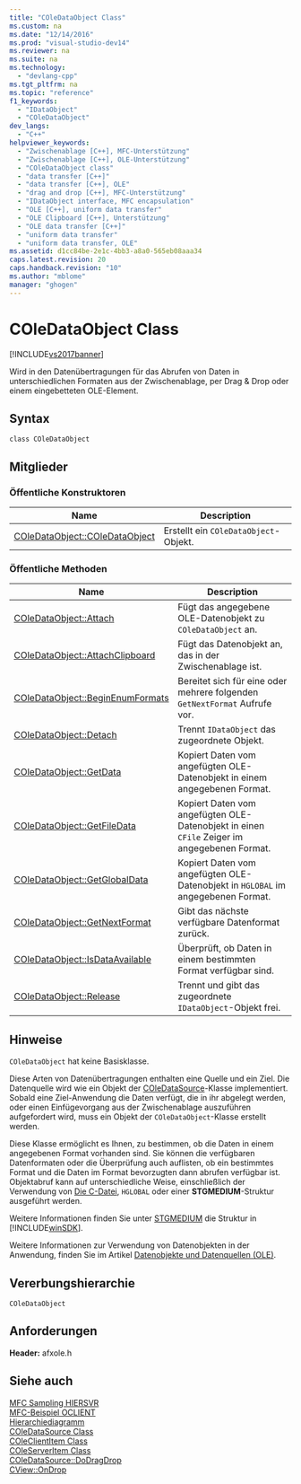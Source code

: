 ```yaml
---
title: "COleDataObject Class"
ms.custom: na
ms.date: "12/14/2016"
ms.prod: "visual-studio-dev14"
ms.reviewer: na
ms.suite: na
ms.technology: 
  - "devlang-cpp"
ms.tgt_pltfrm: na
ms.topic: "reference"
f1_keywords: 
  - "IDataObject"
  - "COleDataObject"
dev_langs: 
  - "C++"
helpviewer_keywords: 
  - "Zwischenablage [C++], MFC-Unterstützung"
  - "Zwischenablage [C++], OLE-Unterstützung"
  - "COleDataObject class"
  - "data transfer [C++]"
  - "data transfer [C++], OLE"
  - "drag and drop [C++], MFC-Unterstützung"
  - "IDataObject interface, MFC encapsulation"
  - "OLE [C++], uniform data transfer"
  - "OLE Clipboard [C++], Unterstützung"
  - "OLE data transfer [C++]"
  - "uniform data transfer"
  - "uniform data transfer, OLE"
ms.assetid: d1cc84be-2e1c-4bb3-a8a0-565eb08aaa34
caps.latest.revision: 20
caps.handback.revision: "10"
ms.author: "mblome"
manager: "ghogen"
---
```

# COleDataObject Class
[!INCLUDE[vs2017banner](../../assembler/inline/includes/vs2017banner.md)]

Wird in den Datenübertragungen für das Abrufen von Daten in unterschiedlichen Formaten aus der Zwischenablage, per Drag & Drop oder einem eingebetteten OLE\-Element.  
  
## Syntax  
  
```  
class COleDataObject  
```  
  
## Mitglieder  
  
### Öffentliche Konstruktoren  
  
|Name|Description|  
|----------|-----------------|  
|[COleDataObject::COleDataObject](../Topic/COleDataObject::COleDataObject.md)|Erstellt ein `COleDataObject`\-Objekt.|  
  
### Öffentliche Methoden  
  
|Name|Description|  
|----------|-----------------|  
|[COleDataObject::Attach](../Topic/COleDataObject::Attach.md)|Fügt das angegebene OLE\-Datenobjekt zu `COleDataObject` an.|  
|[COleDataObject::AttachClipboard](../Topic/COleDataObject::AttachClipboard.md)|Fügt das Datenobjekt an, das in der Zwischenablage ist.|  
|[COleDataObject::BeginEnumFormats](../Topic/COleDataObject::BeginEnumFormats.md)|Bereitet sich für eine oder mehrere folgenden `GetNextFormat` Aufrufe vor.|  
|[COleDataObject::Detach](../Topic/COleDataObject::Detach.md)|Trennt `IDataObject` das zugeordnete Objekt.|  
|[COleDataObject::GetData](../Topic/COleDataObject::GetData.md)|Kopiert Daten vom angefügten OLE\-Datenobjekt in einem angegebenen Format.|  
|[COleDataObject::GetFileData](../Topic/COleDataObject::GetFileData.md)|Kopiert Daten vom angefügten OLE\-Datenobjekt in einen `CFile` Zeiger im angegebenen Format.|  
|[COleDataObject::GetGlobalData](../Topic/COleDataObject::GetGlobalData.md)|Kopiert Daten vom angefügten OLE\-Datenobjekt in `HGLOBAL` im angegebenen Format.|  
|[COleDataObject::GetNextFormat](../Topic/COleDataObject::GetNextFormat.md)|Gibt das nächste verfügbare Datenformat zurück.|  
|[COleDataObject::IsDataAvailable](../Topic/COleDataObject::IsDataAvailable.md)|Überprüft, ob Daten in einem bestimmten Format verfügbar sind.|  
|[COleDataObject::Release](../Topic/COleDataObject::Release.md)|Trennt und gibt das zugeordnete `IDataObject`\-Objekt frei.|  
  
## Hinweise  
 `COleDataObject` hat keine Basisklasse.  
  
 Diese Arten von Datenübertragungen enthalten eine Quelle und ein Ziel.  Die Datenquelle wird wie ein Objekt der [COleDataSource](../../mfc/reference/coledatasource-class.md)\-Klasse implementiert.  Sobald eine Ziel\-Anwendung die Daten verfügt, die in ihr abgelegt werden, oder einen Einfügevorgang aus der Zwischenablage auszuführen aufgefordert wird, muss ein Objekt der `COleDataObject`\-Klasse erstellt werden.  
  
 Diese Klasse ermöglicht es Ihnen, zu bestimmen, ob die Daten in einem angegebenen Format vorhanden sind.  Sie können die verfügbaren Datenformaten oder die Überprüfung auch auflisten, ob ein bestimmtes Format und die Daten im Format bevorzugten dann abrufen verfügbar ist.  Objektabruf kann auf unterschiedliche Weise, einschließlich der Verwendung von [Die C\-Datei](../../mfc/reference/cfile-class.md), `HGLOBAL` oder einer **STGMEDIUM**\-Struktur ausgeführt werden.  
  
 Weitere Informationen finden Sie unter [STGMEDIUM](http://msdn.microsoft.com/library/windows/desktop/ms683812) die Struktur in [!INCLUDE[winSDK](../../atl/includes/winsdk_md.md)].  
  
 Weitere Informationen zur Verwendung von Datenobjekten in der Anwendung, finden Sie im Artikel [Datenobjekte und Datenquellen \(OLE\)](../../mfc/data-objects-and-data-sources-ole.md).  
  
## Vererbungshierarchie  
 `COleDataObject`  
  
## Anforderungen  
 **Header:**  afxole.h  
  
## Siehe auch  
 [MFC Sampling HIERSVR](../../top/visual-cpp-samples.md)   
 [MFC\-Beispiel OCLIENT](../../top/visual-cpp-samples.md)   
 [Hierarchiediagramm](../../mfc/hierarchy-chart.md)   
 [COleDataSource Class](../../mfc/reference/coledatasource-class.md)   
 [COleClientItem Class](../../mfc/reference/coleclientitem-class.md)   
 [COleServerItem Class](../../mfc/reference/coleserveritem-class.md)   
 [COleDataSource::DoDragDrop](../Topic/COleDataSource::DoDragDrop.md)   
 [CView::OnDrop](../Topic/CView::OnDrop.md)